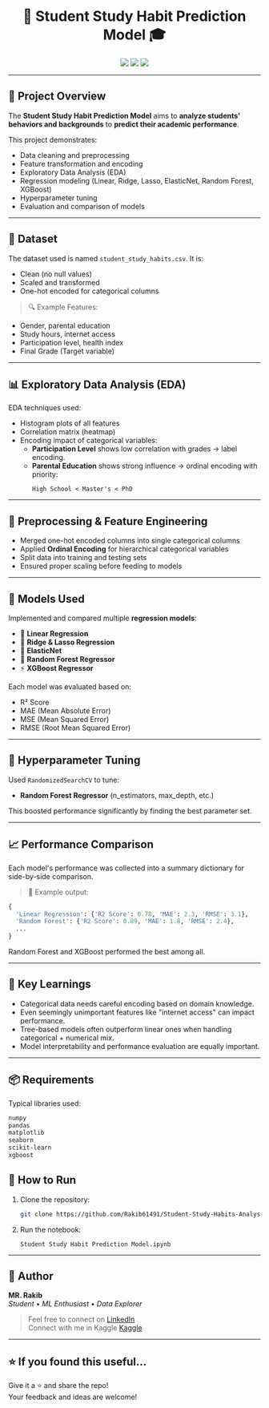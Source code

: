 <h1 align="center">📘 Student Study Habit Prediction Model 🎓</h1>

<p align="center">
  <img src="https://img.shields.io/badge/Python-3.9-blue.svg" />
  <img src="https://img.shields.io/badge/ML%20Techniques-Regression%2C%20EDA%2C%20Hyperparameter%20Tuning-orange.svg" />
  <img src="https://img.shields.io/badge/Status-Completed-brightgreen" />
</p>

---

## 🧠 Project Overview

The **Student Study Habit Prediction Model** aims to **analyze students' behaviors and backgrounds** to **predict their academic performance**.

This project demonstrates:
- Data cleaning and preprocessing
- Feature transformation and encoding
- Exploratory Data Analysis (EDA)
- Regression modeling (Linear, Ridge, Lasso, ElasticNet, Random Forest, XGBoost)
- Hyperparameter tuning
- Evaluation and comparison of models

---

## 📁 Dataset

The dataset used is named `student_study_habits.csv`. It is:
- Clean (no null values)
- Scaled and transformed
- One-hot encoded for categorical columns

> 🔍 Example Features:
- Gender, parental education
- Study hours, internet access
- Participation level, health index
- Final Grade (Target variable)

---

## 📊 Exploratory Data Analysis (EDA)

EDA techniques used:
- Histogram plots of all features
- Correlation matrix (heatmap)
- Encoding impact of categorical variables:
  - **Participation Level** shows low correlation with grades → label encoding.
  - **Parental Education** shows strong influence → ordinal encoding with priority:
    ```
    High School < Master's < PhD
    ```

---

## 🧪 Preprocessing & Feature Engineering

- Merged one-hot encoded columns into single categorical columns
- Applied **Ordinal Encoding** for hierarchical categorical variables
- Split data into training and testing sets
- Ensured proper scaling before feeding to models

---

## 🤖 Models Used

Implemented and compared multiple **regression models**:
- 📐 **Linear Regression**
- 🧲 **Ridge & Lasso Regression**
- 🔀 **ElasticNet**
- 🌲 **Random Forest Regressor**
- ⚡ **XGBoost Regressor**

Each model was evaluated based on:
- R² Score
- MAE (Mean Absolute Error)
- MSE (Mean Squared Error)
- RMSE (Root Mean Squared Error)

---

## 🎯 Hyperparameter Tuning

Used `RandomizedSearchCV` to tune:
- **Random Forest Regressor** (n_estimators, max_depth, etc.)

This boosted performance significantly by finding the best parameter set.

---

## 📈 Performance Comparison

Each model's performance was collected into a summary dictionary for side-by-side comparison.

> 📌 Example output:
```python
{
  'Linear Regression': {'R2 Score': 0.78, 'MAE': 2.3, 'RMSE': 3.1},
  'Random Forest': {'R2 Score': 0.89, 'MAE': 1.8, 'RMSE': 2.4},
  ...
}
```

Random Forest and XGBoost performed the best among all.

---

## 📌 Key Learnings

- Categorical data needs careful encoding based on domain knowledge.
- Even seemingly unimportant features like "internet access" can impact performance.
- Tree-based models often outperform linear ones when handling categorical + numerical mix.
- Model interpretability and performance evaluation are equally important.

---

## 📦 Requirements

Typical libraries used:
```bash
numpy
pandas
matplotlib
seaborn
scikit-learn
xgboost
```

## 🚀 How to Run

1. Clone the repository:
   ```bash
   git clone https://github.com/Rakib61491/Student-Study-Habits-Analysis-with-Machine-Learning.git

   ```

2. Run the notebook:
   ```
   Student Study Habit Prediction Model.ipynb
   ```

---

## 🙌 Author

**MR. Rakib**  
_Student • ML Enthusiast • Data Explorer_

> Feel free to connect on [LinkedIn](https://www.linkedin.com/in/mr--rakib/) <br>Connect with me in Kaggle [Kaggle](https://www.kaggle.com/mrrakib0886)

---

## ⭐ If you found this useful...

Give it a ⭐ and share the repo!  
Your feedback and ideas are welcome!
